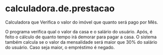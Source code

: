 # calculadora.de.prestacao
Calculadora que Verifica o valor do imóvel que quanto será pago por Mês.

O programa verifica qual o valor da casa e o salário do usuário.
Após, é feito o cálculo de quanto tempo irá demorar para pagar a casa.
O sistema também calcula se o valor da mensalidade será maior que 30% do salário do usuário.
Caso seja maior, o empréstimo é negado.
